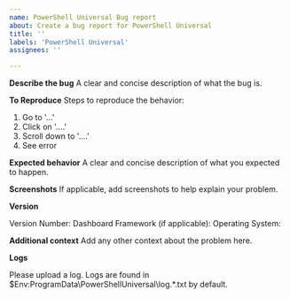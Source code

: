 ```yaml
---
name: PowerShell Universal Bug report
about: Create a bug report for PowerShell Universal
title: ''
labels: 'PowerShell Universal'
assignees: ''

---
```


**Describe the bug**
A clear and concise description of what the bug is.

**To Reproduce**
Steps to reproduce the behavior:
1. Go to '...'
2. Click on '....'
3. Scroll down to '....'
4. See error

**Expected behavior**
A clear and concise description of what you expected to happen.

**Screenshots**
If applicable, add screenshots to help explain your problem.

**Version**

Version Number:
Dashboard Framework (if applicable): 
Operating System: 

**Additional context**
Add any other context about the problem here.

**Logs** 

Please upload a log. Logs are found in $Env:ProgramData\PowerShellUniversal\log.*.txt by default.
